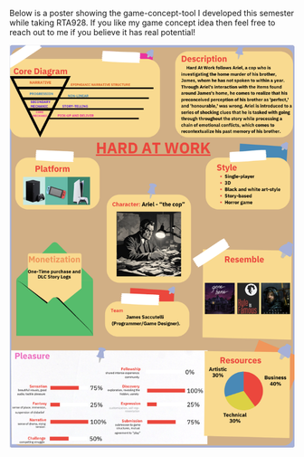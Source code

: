 Below is a poster showing the game-concept-tool I developed this semester while taking RTA928.
If you like my game concept idea then feel free to reach out to me if you believe it has real potential!

![Alt text of the image](Hard_At_Work.png)
